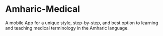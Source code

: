 # Amharic-Medical
A mobile App for a unique style, step-by-step, and best option to learning and teaching medical terminology in the Amharic language.

